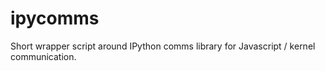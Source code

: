 # ipycomms

Short wrapper script around IPython comms library for Javascript / kernel communication.
